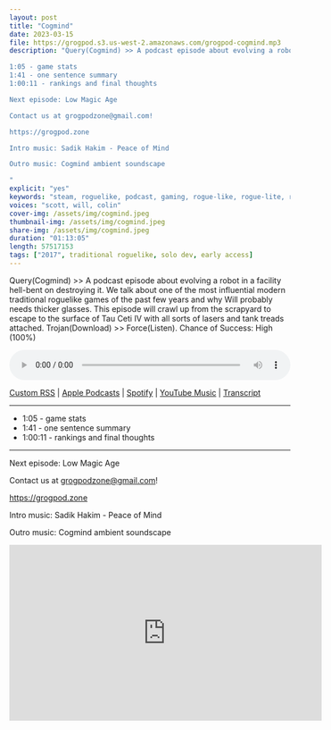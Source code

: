 ```yaml
---
layout: post
title: "Cogmind"
date: 2023-03-15
file: https://grogpod.s3.us-west-2.amazonaws.com/grogpod-cogmind.mp3
description: "Query(Cogmind) >> A podcast episode about evolving a robot in a facility hell-bent on destroying it. We talk about one of the most influential modern traditional roguelike games of the past few years and why Will probably needs thicker glasses. This episode will crawl up from the scrapyard to escape to the surface of Tau Ceti IV with all sorts of lasers and tank treads attached. Trojan(Download) >> Force(Listen). Chance of Success: High (100%) 

1:05 - game stats
1:41 - one sentence summary
1:00:11 - rankings and final thoughts

Next episode: Low Magic Age

Contact us at grogpodzone@gmail.com!

https://grogpod.zone

Intro music: Sadik Hakim - Peace of Mind

Outro music: Cogmind ambient soundscape

"
explicit: "yes" 
keywords: "steam, roguelike, podcast, gaming, rogue-like, rogue-lite, roguelite"
voices: "scott, will, colin"
cover-img: /assets/img/cogmind.jpeg
thumbnail-img: /assets/img/cogmind.jpeg
share-img: /assets/img/cogmind.jpeg
duration: "01:13:05"
length: 57517153 
tags: ["2017", traditional roguelike, solo dev, early access]
---
```

Query(Cogmind) >> A podcast episode about evolving a robot in a facility hell-bent on destroying it. We talk about one of the most influential modern traditional roguelike games of the past few years and why Will probably needs thicker glasses. This episode will crawl up from the scrapyard to escape to the surface of Tau Ceti IV with all sorts of lasers and tank treads attached. Trojan(Download) >> Force(Listen). Chance of Success: High (100%) 

<div class="container">
  <audio controls style="width: 100%;">
    <source src="https://grogpod.s3.us-west-2.amazonaws.com/grogpod-cogmind.mp3" type="audio/mpeg">
  </audio>
</div>

[Custom RSS](https://grogpod.zone/feed.xml) | [Apple Podcasts](https://podcasts.apple.com/us/podcast/cogmind/id1650474911?i=1000604370590) | [Spotify](https://open.spotify.com/episode/3XBC7PVGoMC23ApmYRpyNW) | [YouTube Music](https://www.youtube.com/playlist?list=PL-ShOmyMvd4jYFChE6tgj0JYG8RKK4xe0) | [Transcript](https://github.com/ScottBurger/going_rogue_podcast/blob/master/docs/transcripts/cogmind.txt)

---

* 1:05 - game stats
* 1:41 - one sentence summary
* 1:00:11 - rankings and final thoughts

---

Next episode: Low Magic Age

Contact us at grogpodzone@gmail.com!

https://grogpod.zone

Intro music: Sadik Hakim - Peace of Mind

Outro music: Cogmind ambient soundscape

<div class="embed-responsive embed-responsive-16by9">
<iframe width="560" height="315" src="https://www.youtube.com/embed/J903eF6D47o" title="YouTube video player" frameborder="0" allow="accelerometer; autoplay; clipboard-write; encrypted-media; gyroscope; picture-in-picture" allowfullscreen></iframe>
</div>
